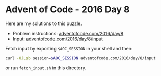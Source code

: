 # Advent of Code - 2016 Day 8
Here are my solutions to this puzzle.

* Problem instructions: [adventofcode.com/2016/day/8](https://adventofcode.com/2016/day/8)
* Input: [adventofcode.com/2016/day/8/input](https://adventofcode.com/2016/day/8/input)

Fetch input by exporting `$AOC_SESSION` in your shell and then:
```bash
curl -OJLsb session=$AOC_SESSION adventofcode.com/2016/day/8/input
```

or run `fetch_input.sh` in this directory.

